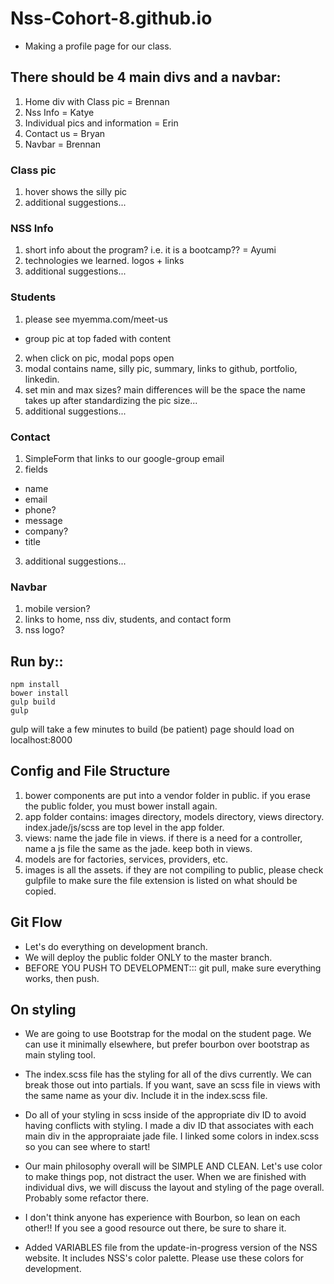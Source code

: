 # Nss-Cohort-8.github.io

* Making a profile page for our class.

## There should be 4 main divs and a navbar:
1. Home div with Class pic = Brennan
2. Nss Info = Katye
3. Individual pics and information = Erin
4. Contact us = Bryan
5. Navbar = Brennan

### Class pic
1. hover shows the silly pic
2. additional suggestions...

### NSS Info
1. short info about the program? i.e. it is a bootcamp?? = Ayumi
2. technologies we learned. logos + links
3. additional suggestions...

### Students
1. please see myemma.com/meet-us
  * group pic at top faded with content
2. when click on pic, modal pops open
3. modal contains name, silly pic, summary, links to github, portfolio, linkedin.
4. set min and max sizes? main differences will be the space the name takes up after standardizing the pic size...
5. additional suggestions...

### Contact
1. SimpleForm that links to our google-group email
2. fields
 * name
 * email
 * phone?
 * message
 * company?
 * title
3. additional suggestions...

### Navbar
1. mobile version?
2. links to home, nss div, students, and contact form
3. nss logo?

## Run by::

```
npm install
bower install
gulp build
gulp
```

gulp will take a few minutes to build (be patient)
page should load on localhost:8000


## Config and File Structure
1. bower components are put into a vendor folder in public. if you erase the public folder, you must bower install again.
2. app folder contains: images directory, models directory, views directory. index.jade/js/scss are top level in the app folder.
3. views: name the jade file in views. if there is a need for a controller, name a js file the same as the jade. keep both in views.
4. models are for factories, services, providers, etc.
5. images is all the assets. if they are not compiling to public, please check gulpfile to make sure the file extension is listed on what should be copied.

## Git Flow
* Let's do everything on development branch.
* We will deploy the public folder ONLY to the master branch.
* BEFORE YOU PUSH TO DEVELOPMENT::: git pull, make sure everything works, then push.

## On styling
* We are going to use Bootstrap for the modal on the student page. We can use it minimally elsewhere, but prefer bourbon over bootstrap as main styling tool.
* The index.scss file has the styling for all of the divs currently. We can break those out into partials. If you want, save an scss file in views with the same name as your div. Include it in the index.scss file.
* Do all of your styling in scss inside of the appropriate div ID to avoid having conflicts with styling. I made a div ID that associates with each main div in the appropraiate jade file. I linked some colors in index.scss so you can see where to start!
* Our main philosophy overall will be SIMPLE AND CLEAN. Let's use color to make things pop, not distract the user. When we are finished with individual divs, we will discuss the layout and styling of the page overall. Probably some refactor there.
* I don't think anyone has experience with Bourbon, so lean on each other!! If you see a good resource out there, be sure to share it.

* Added VARIABLES file from the update-in-progress version of the NSS website. It includes NSS's color palette. Please use these colors for development.
